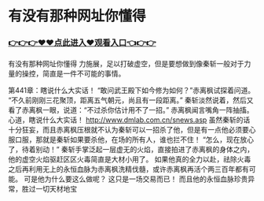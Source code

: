 # 有没有那种网址你懂得

### <a href="https://github.com/xinfue/dunp/issues/2">👉👉👉♥♥点此进入♥观看入口👈👉👉</a>

有没有那种网址你懂得
力施展，足以打破虚空，但是要想做到像秦斩一般对于力量的操控，简直是一件不可能的事情。

第441章：瞎说什么大实话！
    “敢问武王殿下如今修为如何？”赤离枫试探着问道。
    “不久前刚刚三花聚顶，距离五气朝元，尚且有一段距离。”
    秦斩淡然说着，然后又看了赤离枫一眼，说道：“不过杀你估计用不了一招。”
    赤离枫闻言嘴角一阵抽搐。
    心道，瞎说什么大实话！
    http://www.dmlab.com.cn/snews.asp
    虽然秦斩的话十分狂妄，而且赤离枫压根就不认为秦斩可以一招杀了他，但是有一点他必须要心服口服，那就是秦斩如果要杀他，在场的所有人，谁也拦不住！
    “怎么，现在放心了，待着别动！”
    秦斩手掌泛起一层虚无的火焰，直接拍进了赤离枫的身体之内，他的虚空火焰驱赶区区火毒简直是大材小用了。
    如果他真的全力以赴，祛除火毒之后再利用无上的永恒血脉为赤离枫洗精伐髓，或许赤离枫再活个两三百年都有可能。
    可是他为什么要这么做呢？
    这只是一场交易而已！
    而且他的永恒血脉珍贵异常，胜过一切天材地宝
